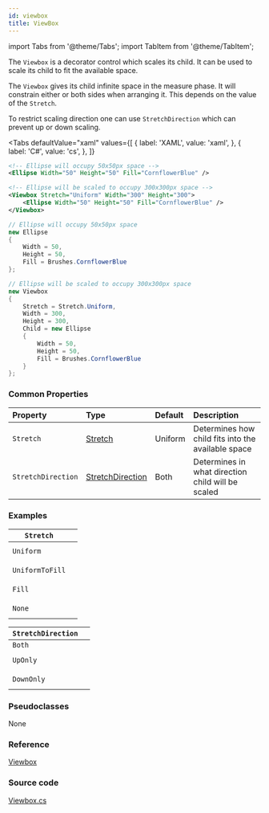 ```yaml
---
id: viewbox
title: ViewBox
---
```


import Tabs from '@theme/Tabs';
import TabItem from '@theme/TabItem';

The `Viewbox` is a decorator control which scales its child. It can be used to scale its child to fit the available space.

The `Viewbox` gives its child infinite space in the measure phase. It will constrain either or both sides when arranging it. This depends on the value of the `Stretch`.

To restrict scaling direction one can use `StretchDirection` which can prevent up or down scaling.

<Tabs
  defaultValue="xaml"
  values={[
      { label: 'XAML', value: 'xaml', },
      { label: 'C#', value: 'cs', },
  ]}
>
<TabItem value="xaml">

```xml
<!-- Ellipse will occupy 50x50px space -->
<Ellipse Width="50" Height="50" Fill="CornflowerBlue" />  

<!-- Ellipse will be scaled to occupy 300x300px space -->
<Viewbox Stretch="Uniform" Width="300" Height="300">
	<Ellipse Width="50" Height="50" Fill="CornflowerBlue" />  
</Viewbox>
```

</TabItem>
<TabItem value="cs">

```cs
// Ellipse will occupy 50x50px space
new Ellipse
{
	Width = 50,
	Height = 50,
	Fill = Brushes.CornflowerBlue
};

// Ellipse will be scaled to occupy 300x300px space
new Viewbox
{
	Stretch = Stretch.Uniform,
	Width = 300,
	Height = 300,
	Child = new Ellipse
	{
		Width = 50,
		Height = 50,
		Fill = Brushes.CornflowerBlue
	}
};
```
</TabItem>  

</Tabs>

### Common Properties

| Property | Type | Default | Description |
| :--- | :--- | :--- | :--- |
| `Stretch` | [Stretch](http://reference.avaloniaui.net/api/Avalonia.Media/Stretch) | Uniform | Determines how child fits into the available space |
| `StretchDirection` | [StretchDirection](http://reference.avaloniaui.net/api/Avalonia.Media/StretchDirection) | Both | Determines in what direction child will be scaled |

### Examples

<table>
  <thead>
    <tr>
      <th><code>Stretch</code>
      </th>
      <th></th>
    </tr>
  </thead>
  <tbody>
    <tr>
      <td><code>Uniform</code>
      </td>
      <td>
        <p></p>
        <p>
          <img src="/img/controls/viewbox/scale-uniform-both.gif" alt/>
        </p>
      </td>
    </tr>
    <tr>
      <td><code>UniformToFill</code>
      </td>
      <td>
        <p></p>
        <p>
          <img src="/img/controls/viewbox/scale-uniformtofill-both.gif" alt/>
        </p>
      </td>
    </tr>
    <tr>
      <td><code>Fill</code>
      </td>
      <td>
        <p></p>
        <p>
          <img src="/img/controls/viewbox/scale-fill-both.gif" alt/>
        </p>
      </td>
    </tr>
    <tr>
      <td><code>None</code>
      </td>
      <td>
        <p></p>
        <p>
          <img src="/img/controls/viewbox/scale-none-both.gif" alt/>
        </p>
      </td>
    </tr>
  </tbody>
</table>

<table>
  <thead>
    <tr>
      <th><code>StretchDirection</code>
      </th>
      <th></th>
    </tr>
  </thead>
  <tbody>
    <tr>
      <td><code>Both</code>
      </td>
      <td>
        <img src="/img/controls/viewbox/scale-uniform-both.gif" alt/>
      </td>
    </tr>
    <tr>
      <td><code>UpOnly</code>
      </td>
      <td >
        <p></p>
        <p>
          <img src="/img/controls/viewbox/scale-uniform-uponly.gif" alt/>
        </p>
      </td>
    </tr>
    <tr>
      <td><code>DownOnly</code>
      </td>
      <td>
        <p></p>
        <p>
          <img src="/img/controls/viewbox/scale-uniform-downonly.gif" alt/>
        </p>
      </td>
    </tr>
  </tbody>
</table>

### Pseudoclasses

None

### Reference

[Viewbox](http://reference.avaloniaui.net/api/Avalonia.Controls/Viewbox/)

### Source code

[Viewbox.cs](https://github.com/AvaloniaUI/Avalonia/blob/master/src/Avalonia.Controls/Viewbox.cs)
